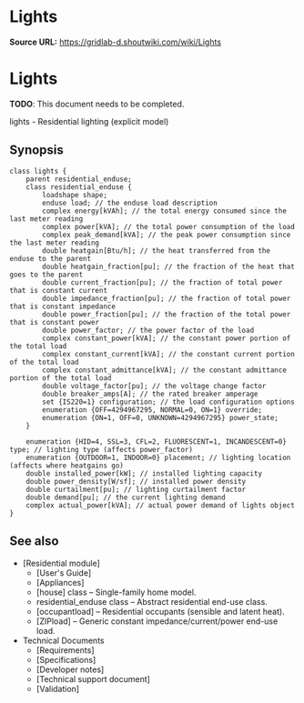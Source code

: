 # Lights

**Source URL:** https://gridlab-d.shoutwiki.com/wiki/Lights
# Lights

**TODO**:  This document needs to be completed. 

lights \- Residential lighting (explicit model) 

## Synopsis
    
    
    class lights {
    	parent residential_enduse;
    	class residential_enduse {
    		loadshape shape;
    		enduse load; // the enduse load description
    		complex energy[kVAh]; // the total energy consumed since the last meter reading
    		complex power[kVA]; // the total power consumption of the load
    		complex peak_demand[kVA]; // the peak power consumption since the last meter reading
    		double heatgain[Btu/h]; // the heat transferred from the enduse to the parent
    		double heatgain_fraction[pu]; // the fraction of the heat that goes to the parent
    		double current_fraction[pu]; // the fraction of total power that is constant current
    		double impedance_fraction[pu]; // the fraction of total power that is constant impedance
    		double power_fraction[pu]; // the fraction of the total power that is constant power
    		double power_factor; // the power factor of the load
    		complex constant_power[kVA]; // the constant power portion of the total load
    		complex constant_current[kVA]; // the constant current portion of the total load
    		complex constant_admittance[kVA]; // the constant admittance portion of the total load
    		double voltage_factor[pu]; // the voltage change factor
    		double breaker_amps[A]; // the rated breaker amperage
    		set {IS220=1} configuration; // the load configuration options
    		enumeration {OFF=4294967295, NORMAL=0, ON=1} override;
    		enumeration {ON=1, OFF=0, UNKNOWN=4294967295} power_state;
    	}
    
    	enumeration {HID=4, SSL=3, CFL=2, FLUORESCENT=1, INCANDESCENT=0} type; // lighting type (affects power_factor)
    	enumeration {OUTDOOR=1, INDOOR=0} placement; // lighting location (affects where heatgains go)
    	double installed_power[kW]; // installed lighting capacity
    	double power_density[W/sf]; // installed power density
    	double curtailment[pu]; // lighting curtailment factor
    	double demand[pu]; // the current lighting demand
    	complex actual_power[kVA]; // actual power demand of lights object
    }
    

## See also

  * [Residential module]
    * [User's Guide]
    * [Appliances]
    * [house] class – Single-family home model.
    * residential_enduse class – Abstract residential end-use class.
    * [occupantload] – Residential occupants (sensible and latent heat).
    * [ZIPload] – Generic constant impedance/current/power end-use load.
  * Technical Documents 
    * [Requirements]
    * [Specifications]
    * [Developer notes]
    * [Technical support document]
    * [Validation]

